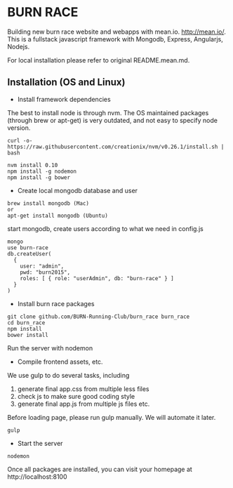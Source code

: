 # BURN RACE

Building new burn race website and webapps with mean.io. http://mean.io/. This
is a fullstack javascript framework with Mongodb, Express, Angularjs, Nodejs.

For local installation please refer to original README.mean.md. 

## Installation (OS and Linux)

* Install framework dependencies

The best to install node is through nvm. The OS maintained packages (through brew or 
apt-get) is very outdated, and not easy to specify node version.

```
curl -o- https://raw.githubusercontent.com/creationix/nvm/v0.26.1/install.sh | bash

nvm install 0.10 
npm install -g nodemon 
npm install -g bower
```

* Create local mongodb database and user

```
brew install mongodb (Mac)
or
apt-get install mongodb (Ubuntu)
```

start mongodb, create users according to what we need in config.js
```
mongo
use burn-race
db.createUser(
  {
    user: "admin",
    pwd: "burn2015",
    roles: [ { role: "userAdmin", db: "burn-race" } ]
  }
)
```

* Install burn race packages

```
git clone github.com/BURN-Running-Club/burn_race burn_race
cd burn_race
npm install
bower install
```

Run the server with nodemon


* Compile frontend assets, etc.

We use gulp to do several tasks, including 
1. generate final app.css from multiple less files
2. check js to make sure good coding style
3. generate final app.js from multiple js files
etc.

Before loading page, please run gulp manually. We will automate it later.

```
gulp
```

* Start the server

```
nodemon 
```

Once all packages are installed, you can visit your homepage at 
http://localhost:8100


